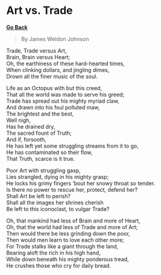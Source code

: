 # Art vs. Trade

[**Go Back**](./00-index.md)

> By James Weldon Johnson

Trade, Trade versus Art,\
Brain, Brain versus Heart;\
Oh, the earthiness of these hard-hearted times,\
When clinking dollars, and jingling dimes,\
Drown all the finer music of the soul.

Life as an Octopus with but this creed,\
That all the world was made to serve his greed;\
Trade has spread out his mighty myriad claw,\
And drawn into his foul polluted maw,\
The brightest and the best,\
Well nigh,\
Has he drained dry,\
The sacred fount of Truth;\
And if, forsooth,\
He has left yet some struggling streams from it to go,\
He has contaminated so their flow,\
That Truth, scarce is it true.

Poor Art with struggling gasp,\
Lies strangled, dying in his mighty grasp;\
He locks his grimy fingers ’bout her snowy throat so tender.\
Is there no power to rescue her, protect, defend her?\
Shall Art be left to perish?\
Shall all the images her shrines cherish\
Be left to this iconoclast, to vulgar Trade?

Oh, that mankind had less of Brain and more of Heart,\
Oh, that the world had less of Trade and more of Art;\
Then would there be less grinding down the poor,\
Then would men learn to love each other more;\
For Trade stalks like a giant through the land,\
Bearing aloft the rich in his high hand,\
While down beneath his mighty ponderous tread,\
He crushes those who cry for daily bread.
